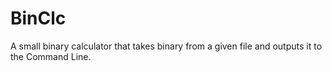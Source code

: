 # BinClc
A small binary calculator that takes binary from a given file and outputs it to the Command Line.
